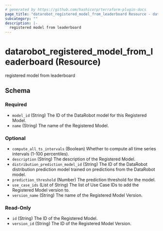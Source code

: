 ```yaml
---
# generated by https://github.com/hashicorp/terraform-plugin-docs
page_title: "datarobot_registered_model_from_leaderboard Resource - datarobot"
subcategory: ""
description: |-
  registered model from leaderboard
---
```


# datarobot_registered_model_from_leaderboard (Resource)

registered model from leaderboard



<!-- schema generated by tfplugindocs -->
## Schema

### Required

- `model_id` (String) The ID of the DataRobot model for this Registered Model.
- `name` (String) The name of the Registered Model.

### Optional

- `compute_all_ts_intervals` (Boolean) Whether to compute all time series intervals (1-100 percentiles).
- `description` (String) The description of the Registered Model.
- `distribution_prediction_model_id` (String) The ID of the DataRobot distribution prediction model trained on predictions from the DataRobot model.
- `prediction_threshold` (Number) The prediction threshold for the model.
- `use_case_ids` (List of String) The list of Use Case IDs to add the Registered Model version to.
- `version_name` (String) The name of the Registered Model Version.

### Read-Only

- `id` (String) The ID of the Registered Model.
- `version_id` (String) The ID of the Registered Model Version.
